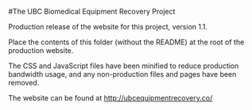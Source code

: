 #The UBC Biomedical Equipment Recovery Project

Production release of the website for this project, version 1.1.

Place the contents of this folder (without the README) at the root of the production website.

The CSS and JavaScript files have been minified to reduce production bandwidth usage, and any non-production files and pages have been removed.

The website can be found at http://ubcequipmentrecovery.co/
